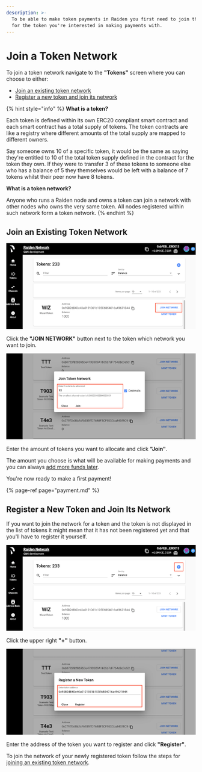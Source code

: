 ```yaml
---
description: >-
  To be able to make token payments in Raiden you first need to join the network
  for the token you're interested in making payments with.
---
```


# Join a Token Network

To join a token network navigate to the **"Tokens"** screen where you can choose to either:

* [Join an existing token network](join-a-token-network.md#join-an-existing-token-network)
* [Register a new token and join its network](join-a-token-network.md#register-a-new-token-and-join-its-network)

{% hint style="info" %}
**What is a token?**

Each token is defined within its own ERC20 compliant smart contract and each smart contract has a total supply of tokens. The token contracts are like a registry where different amounts of the total supply are mapped to different owners.

Say someone owns 10 of a specific token, it would be the same as saying they're entitled to 10 of the total token supply defined in the contract for the token they own. If they were to transfer 3 of these tokens to someone else who has a balance of 5 they themselves would be left with a balance of 7 tokens whilst their peer now have 8 tokens.

**What is a token network?**

Anyone who runs a Raiden node and owns a token can join a network with other nodes who owns the very same token. All nodes registered within such network form a token network.
{% endhint %}

## Join an Existing Token Network

![Tokens Screen](../.gitbook/assets/web_ui_join_network_1%20%281%29.png)

Click the **"JOIN NETWORK"** button next to the token which network you want to join.

![Tokens Screen](../.gitbook/assets/web_ui_join_network_2.png)

Enter the amount of tokens you want to allocate and click **"Join"**.

The amount you choose is what will be available for making payments and you can always [add more funds later](add-more-tokens.md).

You're now ready to make a first payment!

{% page-ref page="payment.md" %}

## Register a New Token and Join Its Network

If you want to join the network for a token and the token is not displayed in the list of tokens it might mean that it has not been registered yet and that you'll have to register it yourself.

![Tokens Screen](../.gitbook/assets/web_ui_register_token_1.png)

Click the upper right **"+"** button.

![Tokens Screen](../.gitbook/assets/web_ui_register_token_2%20%281%29.png)

Enter the address of the token you want to register and click **"Register"**.

To join the network of your newly registered token follow the steps for [joining an existing token network](join-a-token-network.md#join-an-existing-token-network).

